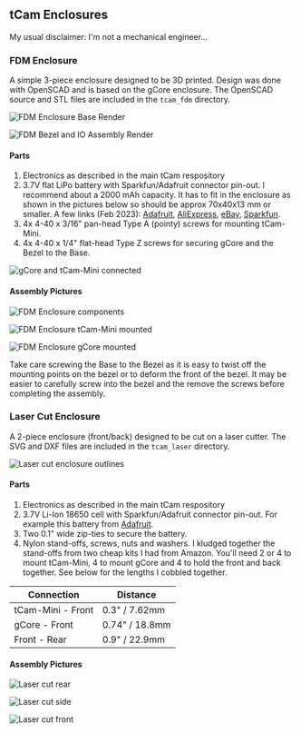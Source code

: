 ## tCam Enclosures

My usual disclaimer: I'm not a mechanical engineer...

### FDM Enclosure
A simple 3-piece enclosure designed to be 3D printed.  Design was done with OpenSCAD and is based on the gCore enclosure.  The OpenSCAD source and STL files are included in the ```tcam_fdm``` directory.

![FDM Enclosure Base Render](pictures/fdm_base_render.png)

![FDM Bezel and IO Assembly Render](pictures/fdm_bezel_io_render.png)

#### Parts

1. Electronics as described in the main tCam respository
2. 3.7V flat LiPo battery with Sparkfun/Adafruit connector pin-out.  I recommend about a 2000 mAh capacity.  It has to fit in the enclosure as shown in the pictures below so should be approx 70x40x13 mm or smaller.  A few links (Feb 2023): [Adafruit](https://www.adafruit.com/product/2011), [AliExpress](https://www.aliexpress.us/item/2255801087801258.html), [eBay](https://www.ebay.com/itm/124445009690), [Sparkfun](https://www.sparkfun.com/products/18286).
3. 4x 4-40 x 3/16" pan-head Type A (pointy) screws for mounting tCam-Mini.
4. 4x 4-40 x 1/4" flat-head Type Z screws for securing gCore and the Bezel to the Base.

![gCore and tCam-Mini connected](pictures/connected_boards.png)

#### Assembly Pictures

![FDM Enclosure components](pictures/fdm_enclosure_parts.png)

![FDM Enclosure tCam-Mini mounted](pictures/fdm_tcam_mini_mounted.png)

![FDM Enclosure gCore mounted](pictures/fdm_gcore_mounted.png)

Take care screwing the Base to the Bezel as it is easy to twist off the mounting points on the bezel or to deform the front of the bezel.  It may be easier to carefully screw into the bezel and the remove the screws before completing the assembly.

### Laser Cut Enclosure
A 2-piece enclosure (front/back) designed to be cut on a laser cutter.  The SVG and DXF files are included in the ```tcam_laser``` directory.

![Laser cut enclosure outlines](pictures/tcam_laser_halves.png)

#### Parts

1. Electronics as described in the main tCam respository
2. 3.7V Li-Ion 18650 cell with Sparkfun/Adafruit connector pin-out.  For example this battery from [Adafruit](https://www.adafruit.com/product/1781).
3. Two 0.1" wide zip-ties to secure the battery.
4. Nylon stand-offs, screws, nuts and washers.  I kludged together the stand-offs from two cheap kits I had from Amazon. You'll need 2 or 4 to mount tCam-Mini, 4 to mount gCore and 4 to hold the front and back together.  See below for the lengths I cobbled together.

| Connection | Distance |
| --- | --- |
| tCam-Mini - Front | 0.3" / 7.62mm |
| gCore - Front | 0.74" / 18.8mm |
| Front - Rear | 0.9" / 22.9mm |

#### Assembly Pictures

![Laser cut rear](pictures/tcam_laser_rear.png)

![Laser cut side](pictures/tcam_laser_side.png)

![Laser cut front](pictures/tcam_laser_front.png)